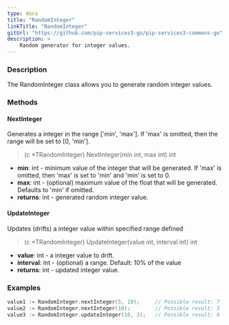 ```yaml
---
type: docs
title: "RandomInteger"
linkTitle: "RandomInteger"
gitUrl: "https://github.com/pip-services3-go/pip-services3-commons-go"
description: >
    Random generator for integer values.
---
```


### Description

The RandomInteger class allows you to generate random integer values.

### Methods

#### NextInteger
Generates a integer in the range ['min', 'max']. If 'max' is omitted, then the range will be set to [0, 'min'].

> (c *TRandomInteger) NextInteger(min int, max int) int

- **min**: int - minimum value of the integer that will be generated. 
If 'max' is omitted, then 'max' is set to 'min' and 'min' is set to 0.
- **max**: int - (optional) maximum value of the float that will be generated. Defaults to 'min' if omitted.
- **returns**: int - generated random integer value.

#### UpdateInteger
Updates (drifts) a integer value within specified range defined

> (c *TRandomInteger) UpdateInteger(value int, interval int) int

- **value**: int - a integer value to drift.
- **interval**: int - (optional) a range. Default: 10% of the value
- **returns**: int - updated integer value.

### Examples

```go
value1 := RandomInteger.nextInteger(5, 10);     // Possible result: 7
value2 := RandomInteger.nextInteger(10);        // Possible result: 3
value3 := RandomInteger.updateInteger(10, 3);   // Possible result: 9

```
